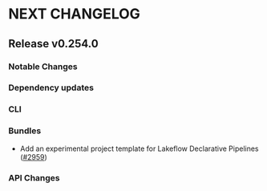 # NEXT CHANGELOG

## Release v0.254.0

### Notable Changes

### Dependency updates

### CLI

### Bundles
* Add an experimental project template for Lakeflow Declarative Pipelines ([#2959](https://github.com/databricks/cli/pull/2959))

### API Changes
